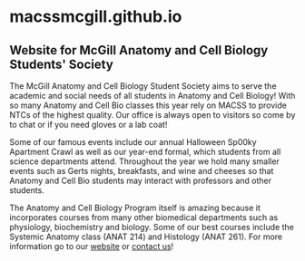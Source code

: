 # macssmcgill.github.io
## Website for McGill Anatomy and Cell Biology Students' Society

The McGill Anatomy and Cell Biology Student Society aims to serve the academic and social needs of all students in Anatomy and Cell Biology! With so many Anatomy and Cell Bio classes this year rely on MACSS to provide NTCs of the highest quality. Our office is always open to visitors so come by to chat or if you need gloves or a lab coat!

Some of our famous events include our annual Halloween Sp00ky Apartment Crawl as well as our year-end formal, which students from all science departments attend. Throughout the year we hold many smaller events such as Gerts nights, breakfasts, and wine and cheeses so that Anatomy and Cell Bio students may interact with professors and other students.

The Anatomy and Cell Biology Program itself is amazing because it incorporates courses from many other biomedical departments such as physiology, biochemistry and biology. Some of our best courses include the Systemic Anatomy class (ANAT 214) and Histology (ANAT 261). For more information go to our [website](https://macssmcgill.github.io/) or [contact us](mailto:it.macss@gmail.com)!
